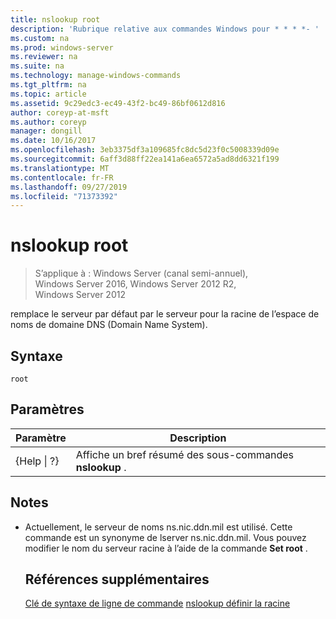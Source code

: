 ```yaml
---
title: nslookup root
description: 'Rubrique relative aux commandes Windows pour * * * *- '
ms.custom: na
ms.prod: windows-server
ms.reviewer: na
ms.suite: na
ms.technology: manage-windows-commands
ms.tgt_pltfrm: na
ms.topic: article
ms.assetid: 9c29edc3-ec49-43f2-bc49-86bf0612d816
author: coreyp-at-msft
ms.author: coreyp
manager: dongill
ms.date: 10/16/2017
ms.openlocfilehash: 3eb3375df3a109685fc8dc5d23f0c5008339d09e
ms.sourcegitcommit: 6aff3d88ff22ea141a6ea6572a5ad8dd6321f199
ms.translationtype: MT
ms.contentlocale: fr-FR
ms.lasthandoff: 09/27/2019
ms.locfileid: "71373392"
---
```

# <a name="nslookup-root"></a>nslookup root

>S’applique à : Windows Server (canal semi-annuel), Windows Server 2016, Windows Server 2012 R2, Windows Server 2012

remplace le serveur par défaut par le serveur pour la racine de l’espace de noms de domaine DNS (Domain Name System).
## <a name="syntax"></a>Syntaxe
```
root 
```
## <a name="parameters"></a>Paramètres

|    Paramètre    |                      Description                      |
|-----------------|-------------------------------------------------------|
| {Help &#124; ?} | Affiche un bref résumé des sous-commandes **nslookup** . |

## <a name="remarks"></a>Notes
- Actuellement, le serveur de noms ns.nic.ddn.mil est utilisé. Cette commande est un synonyme de lserver ns.nic.ddn.mil. Vous pouvez modifier le nom du serveur racine à l’aide de la commande **Set root** .
  ## <a name="additional-references"></a>Références supplémentaires
  [Clé de syntaxe de ligne de commande](command-line-syntax-key.md)
  [nslookup définir la racine](nslookup-set-root.md)
